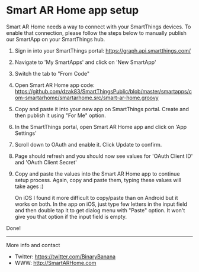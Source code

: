 # Smart AR Home app setup

Smart AR Home needs a way to connect with your SmartThings devices. To enable that connection, please follow the steps below to manually publish our SmartApp on your SmartThings hub.

1. Sign in into your SmartThings portal: https://graph.api.smartthings.com/
2. Navigate to 'My SmartApps' and click on 'New SmartApp'
3. Switch the tab to "From Code"
4. Open Smart AR Home app code: https://github.com/dzak83/SmartThingsPublic/blob/master/smartapps/com-smartarhome/smartarhome.src/smart-ar-home.groovy 
5. Copy and paste it into your new app on SmartThings portal. Create and then publish it using "For Me" option.
6. In the SmartThings portal, open Smart AR Home app and click on 'App Settings'
7. Scroll down to OAuth and enable it. Click Update to confirm.
8. Page should refresh and you should now see values for 'OAuth Client ID' and 'OAuth Client Secret'
9. Copy and paste the values into the Smart AR Home app to continue setup process. Again, copy and paste them, typing these values will take ages :)

   On iOS I found it more difficult to copy/paste than on Android but it works on both. In the app on iOS, just type few letters in the input field and then double tap it to get dialog menu with "Paste" option. It won't give you that option if the input field is empty.

Done!

---

More info and contact

* Twitter: https://twitter.com/BinaryBanana
* WWW: http://SmartARHome.com
